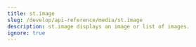```yaml
---
title: st.image
slug: /develop/api-reference/media/st.image
description: st.image displays an image or list of images.
ignore: true
---
```


<Autofunction function="streamlit.image" />

